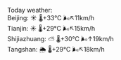 Today weather:  
Beijing: ☀️   🌡️+33°C 🌬️↖11km/h  
Tianjin: ☀️   🌡️+29°C 🌬️↖15km/h  
Shijiazhuang: ⛅️  🌡️+30°C 🌬️↑19km/h  
Tangshan: 🌦   🌡️+29°C 🌬️↖18km/h  
